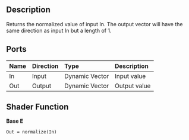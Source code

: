 ## Description

Returns the normalized value of input In. The output vector will have the same direction as input In but a length of 1.

## Ports

| Name        | Direction           | Type  | Description |
|:------------ |:-------------|:-----|:---|
| In      | Input | Dynamic Vector | Input value |
| Out | Output      |    Dynamic Vector | Output value |

## Shader Function

**Base E**

`Out = normalize(In)`